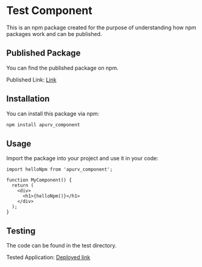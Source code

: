 # Test Component

This is an npm package created for the purpose of understanding how npm packages work and can be published.

## Published Package

You can find the published package on npm.

Published Link: [Link](https://www.npmjs.com/package/apurv_component)

## Installation

You can install this package via npm:

```bash
npm install apurv_component
```

## Usage

Import the package into your project and use it in your code:

```
import helloNpm from 'apurv_component';

function MyComponent() {
  return (
    <div>
      <h1>{helloNpm()}</h1>
    </div>
  );
}

```
## Testing
The code can be found in the test directory.

Tested Application: [Deployed link](https://test-npm-package.netlify.app/)
